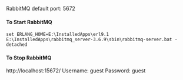 RabbitMQ default port: 5672

#### To Start RabbitMQ
	set ERLANG_HOME=E:\InstalledApps\erl9.1
	E:\InstalledApps\rabbitmq_server-3.6.9\sbin\rabbitmq-server.bat -detached

#### To Stop RabbitMQ
	
http://localhost:15672/ 
  Username: guest 
  Password: guest 
